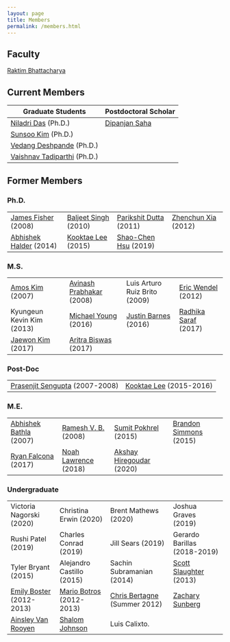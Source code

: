```yaml
---
layout: page
title: Members
permalink: /members.html
---
```


## Faculty

[Raktim Bhattacharya](http://engineering.tamu.edu/aerospace/people/rbhattacharya)
<!--- [Full CV](/pdfs/raktim-cv.pdf) -->

## Current Members
| Graduate Students | Postdoctoral Scholar |
|-------------------|----------------------|
| [Niladri Das](https://www.linkedin.com/in/niladri-das) (Ph.D.) | [Dipanjan Saha](http://linkedin.com/in/dipanjan-saha-37b53829) |
| [Sunsoo Kim](https://www.linkedin.com/in/sunsoo-kim-1222a511b) (Ph.D.) |
| [Vedang Deshpande](https://www.linkedin.com/in/vedang-deshpande) (Ph.D.) |
| [Vaishnav Tadiparthi](https://www.linkedin.com/in/vaishnav-tadiparthi-0453b923) (Ph.D.) |



## Former Members

### Ph.D.
|||||
|-|-|-|-|
|[James Fisher](https://www.linkedin.com/in/james-fisher-0ba9798b) (2008) | [Baljeet Singh](https://www.linkedin.com/in/baljeet-singh-9039b818) (2010) | [Parikshit Dutta](https://www.linkedin.com/in/parikshit-dutta-7a862b13) (2011) | [Zhenchun Xia](http://www.linkedin.com/pub/zhenchun-xia/10/633/129) (2012)
|[Abhishek Halder](https://www.abhishekhalder.org) (2014) | [Kooktae Lee](https://sites.google.com/view/kooktaelee) (2015) | [Shao-Chen Hsu](https://www.linkedin.com/in/shaochenhsu) (2019)

### M.S.
|||||
|-|-|-|-|
|[Amos Kim](http://www.linkedin.com/pub/amos-kim/2b/63a/69) (2007) | [Avinash Prabhakar](http://www.linkedin.com/pub/avinash-prabhakar/4/3b3/464) (2008) | Luis Arturo Ruiz Brito (2009) | [Eric Wendel](http://www.linkedin.com/in/ericdbw) (2012) |
|Kyungeun Kevin Kim (2013) | [Michael Young](http://www.linkedin.com/pub/michael-young/76/119/738?trk=pub-pbmap) (2016) | [Justin Barnes](https://www.linkedin.com/in/justinbarnes2013) (2016) | [Radhika Saraf](https://in.linkedin.com/in/radhika-saraf-93232498) (2017) |
[Jaewon Kim](https://www.linkedin.com/in/jwkim8804) (2017) | [Aritra Biswas](https://www.linkedin.com/in/aritrabiswas) (2017)

### Post-Doc
|||
|-|-|
|[Prasenjit Sengupta](http://www.linkedin.com/in/prasenjitsengupta) (2007-2008) | [Kooktae Lee](https://sites.google.com/view/kooktaelee) (2015-2016)


### M.E.
|||||
|-|-|-|-|
|[Abhishek Bathla](https://www.linkedin.com/in/abhishekbathla) (2007) |  [Ramesh V. B.](https://www.linkedin.com/in/vbramesh) (2008) | [Sumit Pokhrel](https://www.linkedin.com/in/sumit-pokhrel-a60a7a66) (2015) | [Brandon Simmons](https://www.linkedin.com/in/brandon-simmons-928637b2) (2015) | [Paul Edward](https://www.linkedin.com/in/pauldedward) (2015)| 
|[Ryan Falcona](https://www.linkedin.com/in/ryan-falcona-952316146/) (2017) | [Noah Lawrence](https://www.linkedin.com/in/noah-lawrence-abab34171) (2018) | [Akshay Hiregoudar](https://www.linkedin.com/in/akshay-hiregoudar/) (2020)

### Undergraduate 
|||||
|-|-|-|-|
Victoria Nagorski (2020) | Christina Erwin (2020) | Brent Mathews (2020) | Joshua Graves (2019) | 
Rushi Patel (2019) | Charles Conrad (2019) | Jill Sears (2019) | Gerardo Barillas (2018-2019) |
Tyler Bryant (2015) | Alejandro Castillo (2015) | Sachin Subramanian (2014) | [Scott Slaughter](http://www.linkedin.com/pub/scott-slaughter/31/4a9/ba0) (2013) |
|[Emily Boster](http://www.linkedin.com/pub/emily-boster/80/183/b89) (2012-2013) | [Mario Botros](http://www.linkedin.com/pub/mario-botros/51/6b2/559) (2012-2013) | [Chris Bertagne](http://www.linkedin.com/pub/christopher-bertagne/63/2b9/711) (Summer 2012) | [Zachary Sunberg](http://www.linkedin.com/pub/zachary-sunberg/24/669/540) |
|[Ainsley Van Rooyen](http://www.linkedin.com/pub/ainsley-van-rooyen/32/59b/715)| [Shalom Johnson](http://www.linkedin.com/pub/shalom-johnson/25/135/55) | Luis Calixto.

